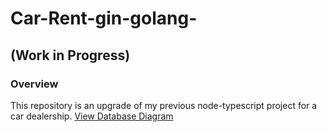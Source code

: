 # Car-Rent-gin-golang-

## (Work in Progress)

### Overview

This repository is an upgrade of my previous node-typescript project for a car dealership.
[View Database Diagram](https://dbdiagram.io/d/car-rent-go-65ad8309ac844320ae6349d4)

